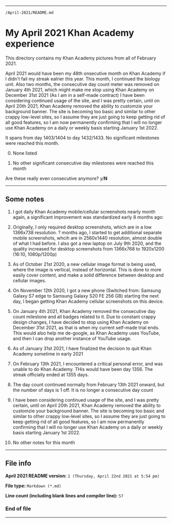
***

`/April-2021/README.md`

# My April 2021 Khan Academy experience

This directory contains my Khan Academy pictures from all of February 2021.

April 2021 would have been my 48th onsecutive month on Khan Academy if I didn't fail my streak ealrier this year. This month, I continued the biology unit. Also two months, the consecutive day count meter was removed on January 4th 2021, which might make me stop using Khan Academy on December 31st 2021 (As I am in a self-made contract) I have been considering continued usage of the site, and I was pretty certain, until on April 20th 2021, Khan Academy removed the ability to customzie your background banner. The site is becoming too basic and similar to other crappy low-level sites, so I assume they are just going to keep getting rid of all good features, so I am now permanently confirming that I will no longer use Khan Academy on a daily or weekly basis starting January 1st 2022.

It spans from day 1403/1404 to day 1432/1433. No significant milestones were reached this month.

0. None listed

1. No other significant consecutive day milestones were reached this month

Are these really even consecutive anymore? y/**N**

***

## Some notes

1. I got daily Khan Academy mobile/cellular screenshots nearly month again, a significant improvement was standardized early 8 months ago:

2. Originally, I only required desktop screenshots, which are in a low 1366x738 resolution. ? months ago, I started to get additional separate mobile screenshots, whcih are in 2560x1440 resolution, almost double of what I had before. I also got a new laptop on July 9th 2020, and the quality increased for desktop screenshots from 1366x768 to 1920x1200 (16:10, 1080p/1200p)

3. As of October 21st 2020, a new cellular image format is being used, where the image is vertical, instead of horizontal. This is done to more easily cover content, and make a solid difference between desktop and cellular images.

4. On November 12th 2020, I got a new phone (Switched from: Samsung Galaxy S7 edge to Samsung Galaxy S20 FE 256 GB) starting the next day, I began getting Khan Academy cellular screenshots on this device.

5. On January 4th 2021, Khan Academy removed the consecutive day count milestone and all badges related to it. Due to constant crappy design changes, I have decided to stop using Khan Academy on December 31st 2021, as that is when my current self-made trial ends. This would also help me de-google, as Khan Academy uses YouTube, and then I can drop another instance of YouTube usage.

6. As of January 31st 2021, I have finalized the decision to quit Khan Academy sometime in early 2021

7. On February 13th 2021, I encountered a critical personal error, and was unable to do Khan Academy. THis would have been day 1356. The streak officially ended at 1355 days.

8. The day count continued normally from February 13th 2021 onward, but the number of days is 1 off. It is no longer a consecutive day count

9. I have been considering continued usage of the site, and I was pretty certain, until on April 20th 2021, Khan Academy removed the ability to customzie your background banner. The site is becoming too basic and similar to other crappy low-level sites, so I assume they are just going to keep getting rid of all good features, so I am now permanently confirming that I will no longer use Khan Academy on a daily or weekly basis starting January 1st 2022.

10. No other notes for this month

***

## File info

**April 2021 README version:** `1 (Thursday, April 22nd 2021 at 5:54 pm)`

**File type:** `Markdown (*.md)`

**Line count (including blank lines and compiler line):** `57`

### End of file

***
